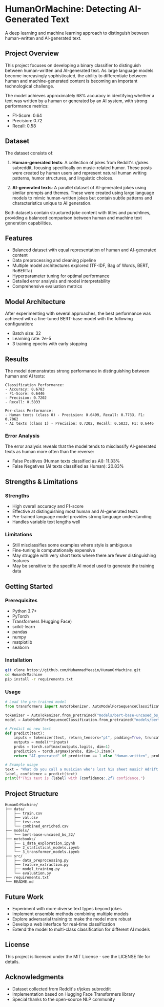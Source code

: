 # HumanOrMachine: Detecting AI-Generated Text

A deep learning and machine learning approach to distinguish between human-written and AI-generated text.

## Project Overview

This project focuses on developing a binary classifier to distinguish between human-written and AI-generated text. As large language models become increasingly sophisticated, the ability to differentiate between human and machine-generated content is becoming an important technological challenge.

The model achieves approximately 68% accuracy in identifying whether a text was written by a human or generated by an AI system, with strong performance metrics:
- F1-Score: 0.64
- Precision: 0.72
- Recall: 0.58

## Dataset

The dataset consists of:

1. **Human-generated texts**: A collection of jokes from Reddit's r/jokes subreddit, focusing specifically on music-related humor. These posts were created by human users and represent natural human writing patterns, humor structures, and linguistic choices.

2. **AI-generated texts**: A parallel dataset of AI-generated jokes using similar prompts and themes. These were created using large language models to mimic human-written jokes but contain subtle patterns and characteristics unique to AI generation.

Both datasets contain structured joke content with titles and punchlines, providing a balanced comparison between human and machine text generation capabilities.

## Features

- Balanced dataset with equal representation of human and AI-generated content
- Data preprocessing and cleaning pipeline
- Multiple model architectures explored (TF-IDF, Bag of Words, BERT, RoBERTa)
- Hyperparameter tuning for optimal performance
- Detailed error analysis and model interpretability
- Comprehensive evaluation metrics

## Model Architecture

After experimenting with several approaches, the best performance was achieved with a fine-tuned BERT-base model with the following configuration:
- Batch size: 32
- Learning rate: 2e-5
- 3 training epochs with early stopping

## Results

The model demonstrates strong performance in distinguishing between human and AI texts:

```
Classification Performance:
- Accuracy: 0.6783
- F1-Score: 0.6446
- Precision: 0.7202
- Recall: 0.5833

Per-class Performance:
- Human texts (class 0) - Precision: 0.6499, Recall: 0.7733, F1: 0.7062
- AI texts (class 1) - Precision: 0.7202, Recall: 0.5833, F1: 0.6446
```

### Error Analysis

The error analysis reveals that the model tends to misclassify AI-generated texts as human more often than the reverse:
- False Positives (Human texts classified as AI): 11.33%
- False Negatives (AI texts classified as Human): 20.83%

## Strengths & Limitations

### Strengths
- High overall accuracy and F1-score
- Effective at distinguishing most human and AI-generated texts
- Pre-trained language model provides strong language understanding
- Handles variable text lengths well

### Limitations
- Still misclassifies some examples where style is ambiguous
- Fine-tuning is computationally expensive
- May struggle with very short texts where there are fewer distinguishing features
- May be sensitive to the specific AI model used to generate the training data

## Getting Started

### Prerequisites
- Python 3.7+
- PyTorch
- Transformers (Hugging Face)
- scikit-learn
- pandas
- numpy
- matplotlib
- seaborn

### Installation

```bash
git clone https://github.com/MuhammadYeasin/HumanOrMachine.git
cd HumanOrMachine
pip install -r requirements.txt
```

### Usage

```python
# Load the pre-trained model
from transformers import AutoTokenizer, AutoModelForSequenceClassification

tokenizer = AutoTokenizer.from_pretrained("models/bert-base-uncased_bs_32")
model = AutoModelForSequenceClassification.from_pretrained("models/bert-base-uncased_bs_32")

# Predict on new text
def predict(text):
    inputs = tokenizer(text, return_tensors="pt", padding=True, truncation=True, max_length=128)
    outputs = model(**inputs)
    probs = torch.softmax(outputs.logits, dim=1)
    prediction = torch.argmax(probs, dim=1).item()
    return "AI-generated" if prediction == 1 else "Human-written", probs[0][prediction].item()

# Example usage
text = "What do you call a musician who's lost his sheet music? Adrift in treble."
label, confidence = predict(text)
print(f"This text is {label} with {confidence:.2f} confidence.")
```

## Project Structure

```
HumanOrMachine/
├── data/
│   ├── train.csv
│   ├── val.csv
│   ├── test.csv
│   └── combined_enriched.csv
├── models/
│   └── bert-base-uncased_bs_32/
├── notebooks/
│   ├── 1_data_exploration.ipynb
│   ├── 2_statistical_models.ipynb
│   └── 3_transformer_models.ipynb
├── src/
│   ├── data_preprocessing.py
│   ├── feature_extraction.py
│   ├── model_training.py
│   └── evaluation.py
├── requirements.txt
└── README.md
```

## Future Work

- Experiment with more diverse text types beyond jokes
- Implement ensemble methods combining multiple models
- Explore adversarial training to make the model more robust
- Develop a web interface for real-time classification
- Extend the model to multi-class classification for different AI models

## License

This project is licensed under the MIT License - see the LICENSE file for details.

## Acknowledgments

- Dataset collected from Reddit's r/jokes subreddit
- Implementation based on Hugging Face Transformers library
- Special thanks to the open-source NLP community
